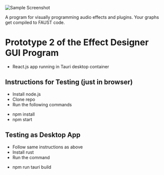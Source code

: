 ![Sample Screenshot]("/public/sample.png")

A program for visually programming audio effects and plugins. Your graphs get compiled to FAUST code.

# Prototype 2 of the Effect Designer GUI Program
- React.js app running in Tauri desktop container

## Instructions for Testing (just in browser)
- Install node.js
- Clone repo
- Run the following commands
* npm install
* npm start

## Testing as Desktop App
- Follow same instructions as above
- Install rust
- Run the command
* npm run tauri build
